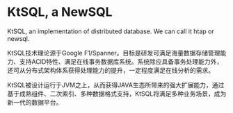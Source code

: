 # KtSQL, a NewSQL

KtSQL, an implementation of distributed database. We can call it htap or newsql.

KtSQL技术理论源于Google F1/Spanner。目标是研发可满足海量数据存储管理能力、支持ACID特性、满足在线事务数据库系统。系统除应具备事务处理能力外，还可从分布式架构体系获得处理能力的提升，一定程度满足在线分析的需求。

KtSQL被设计运行于JVM之上，从而获得JAVA生态所带来的强大扩展能力，通过基于成熟组件、二次索引、多种数据格式支持，KtSQL将满足多种业务场景，成为新一代的数据平台。
